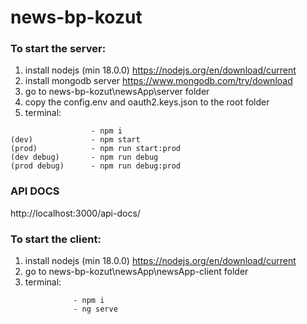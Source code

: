 # news-bp-kozut

### To start the server:
1. install nodejs (min 18.0.0) https://nodejs.org/en/download/current
2. install mongodb server https://www.mongodb.com/try/download
3. go to news-bp-kozut\newsApp\server folder
4. copy the config.env and oauth2.keys.json to the root folder
5. terminal:
```
                  - npm i
(dev)             - npm start
(prod)            - npm run start:prod 
(dev debug)       - npm run debug 
(prod debug)      - npm run debug:prod 
```
### API DOCS
http://localhost:3000/api-docs/


### To start the client:
1. install nodejs (min 18.0.0) https://nodejs.org/en/download/current
2. go to news-bp-kozut\newsApp\newsApp-client folder
3. terminal:
```
              - npm i
              - ng serve
```